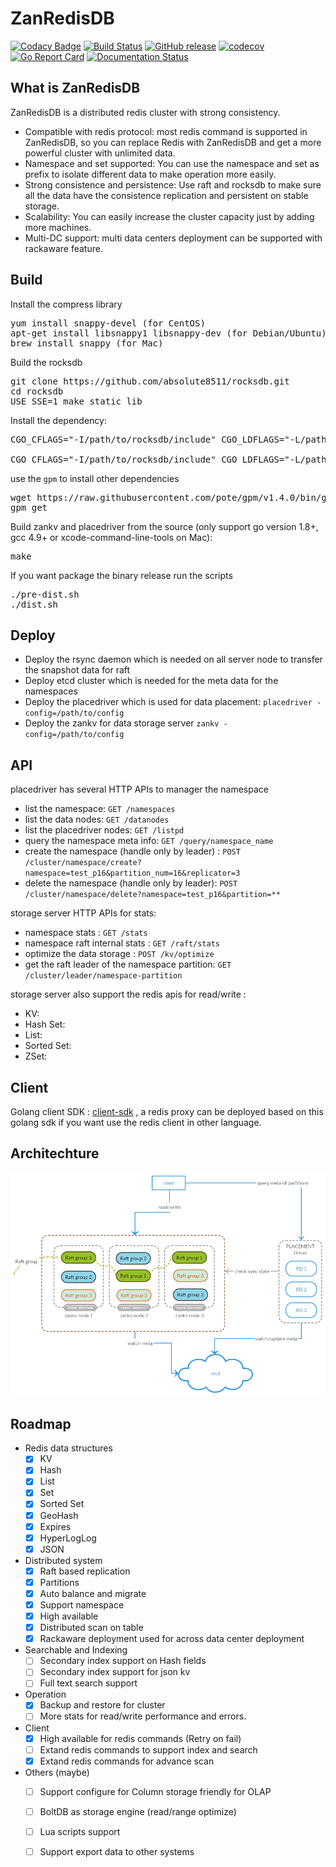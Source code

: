 # ZanRedisDB

[![Codacy Badge](https://api.codacy.com/project/badge/Grade/3288ed77f27c4f8a998e35ef936edc6f)](https://www.codacy.com/app/cool8511/ZanRedisDB?utm_source=github.com&utm_medium=referral&utm_content=absolute8511/ZanRedisDB&utm_campaign=badger)
[![Build Status](https://travis-ci.org/absolute8511/ZanRedisDB.svg?branch=master)](https://travis-ci.org/absolute8511/ZanRedisDB) [![GitHub release](https://img.shields.io/github/release/absolute8511/ZanRedisDB.svg)](https://github.com/absolute8511/ZanRedisDB/releases/latest) [![codecov](https://codecov.io/gh/absolute8511/ZanRedisDB/branch/master/graph/badge.svg)](https://codecov.io/gh/absolute8511/ZanRedisDB) [![Go Report Card](https://goreportcard.com/badge/github.com/absolute8511/ZanRedisDB)](https://goreportcard.com/report/github.com/absolute8511/ZanRedisDB) [![Documentation Status](https://readthedocs.org/projects/zanredisdb/badge/?version=latest)](http://zanredisdb.readthedocs.io/en/latest/?badge=latest)
 

## What is ZanRedisDB
ZanRedisDB is a distributed redis cluster with strong consistency.
- Compatible with redis protocol: most redis command is supported in ZanRedisDB, so you can replace Redis with ZanRedisDB and get a more powerful cluster with unlimited data.
- Namespace and set supported: You can use the namespace and set as prefix to isolate different data to make operation more easily. 
- Strong consistence and persistence: Use raft and rocksdb to make sure all the data have the consistence replication and persistent on stable storage.
- Scalability: You can easily increase the cluster capacity just by adding more machines.
- Multi-DC support: multi data centers deployment can be supported with rackaware feature.

## Build

Install the compress library
<pre>
yum install snappy-devel (for CentOS)
apt-get install libsnappy1 libsnappy-dev (for Debian/Ubuntu)
brew install snappy (for Mac)
</pre>

Build the rocksdb 
<pre>
git clone https://github.com/absolute8511/rocksdb.git
cd rocksdb
USE_SSE=1 make static_lib
</pre>

Install the dependency:
<pre>
CGO_CFLAGS="-I/path/to/rocksdb/include" CGO_LDFLAGS="-L/path/to/rocksdb -lrocksdb -lstdc++ -lm -lsnappy -lrt" go get github.com/absolute8511/gorocksdb

CGO_CFLAGS="-I/path/to/rocksdb/include" CGO_LDFLAGS="-L/path/to/rocksdb -lrocksdb -lstdc++ -lm -lsnappy" go get github.com/absolute8511/gorocksdb (for MacOS)
</pre>

use the `gpm` to install other dependencies
<pre>
wget https://raw.githubusercontent.com/pote/gpm/v1.4.0/bin/gpm && chmod +x gpm && sudo mv gpm /usr/local/bin
gpm get
</pre>


Build zankv and placedriver from the source (only support go version 1.8+, gcc 4.9+ or xcode-command-line-tools on Mac):
<pre>
make
</pre>

If you want package the binary release run the scripts
<pre>
./pre-dist.sh
./dist.sh
</pre>

## Deploy

 * Deploy the rsync daemon which is needed on all server node to transfer the snapshot data for raft
 * Deploy etcd cluster which is needed for the meta data for the namespaces
 * Deploy the placedriver which is used for data placement: `placedriver -config=/path/to/config`
 * Deploy the zankv for data storage server `zankv -config=/path/to/config`

## API
placedriver has several HTTP APIs to manager the namespace
 * list the namespace: `GET /namespaces`
 * list the data nodes: `GET /datanodes`
 * list the placedriver nodes: `GET /listpd`
 * query the namespace meta info: `GET /query/namespace_name`
 * create the namespace (handle only by leader) : `POST /cluster/namespace/create?namespace=test_p16&partition_num=16&replicator=3`
 * delete the namespace (handle only by leader): `POST /cluster/namespace/delete?namespace=test_p16&partition=**`

storage server HTTP APIs for stats:
 * namespace stats : `GET /stats`
 * namespace raft internal stats : `GET /raft/stats`
 * optimize the data storage : `POST /kv/optimize`
 * get the raft leader of the namespace partition: `GET /cluster/leader/namespace-partition`

storage server also support the redis apis for read/write :
 * KV:
 * Hash Set:
 * List:
 * Sorted Set:
 * ZSet:

## Client
Golang client SDK : [client-sdk] , a redis proxy can be deployed 
based on this golang sdk if you want use the redis client in other language.

## Architechture

![arch](doc/resource/zankv-arch.png)
## Roadmap
* Redis data structures
  - [x] KV
  - [x] Hash
  - [x] List
  - [x] Set
  - [x] Sorted Set
  - [x] GeoHash
  - [x] Expires
  - [x] HyperLogLog
  - [x] JSON
* Distributed system
  - [x] Raft based replication
  - [x] Partitions
  - [x] Auto balance and migrate
  - [x] Support namespace
  - [x] High available
  - [x] Distributed scan on table
  - [x] Rackaware deployment used for across data center deployment
* Searchable and Indexing
  - [ ] Secondary index support on Hash fields
  - [ ] Secondary index support for json kv
  - [ ] Full text search support
* Operation
  - [x] Backup and restore for cluster
  - [ ] More stats for read/write performance and errors.
* Client 
  - [x] High available for redis commands (Retry on fail)
  - [ ] Extand redis commands to support index and search
  - [x] Extand redis commands for advance scan
* Others (maybe)
  - [ ] Support configure for Column storage friendly for OLAP
  - [ ] BoltDB as storage engine (read/range optimize)
  - [ ] Lua scripts support
  - [ ] Support export data to other systems


[client-sdk]: https://github.com/absolute8511/go-zanredisdb
